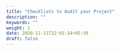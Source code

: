 ```yaml
---
title: "Checklists to Audit your Project"
description: ""
keywords: ""
weight: 1
date: 2020-11-11T22:01:14+05:30
draft: false
---
```

